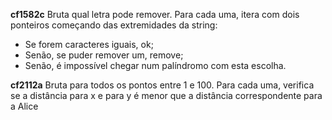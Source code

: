 **cf1582c**
Bruta qual letra pode remover. Para cada uma, itera com dois ponteiros começando das extremidades da string:
- Se forem caracteres iguais, ok;
- Senão, se puder remover um, remove;
- Senão, é impossível chegar num palíndromo com esta escolha.

**cf2112a**
Bruta para todos os pontos entre 1 e 100. Para cada uma, verifica se a distância para x e para y é menor que a distância correspondente para a Alice

